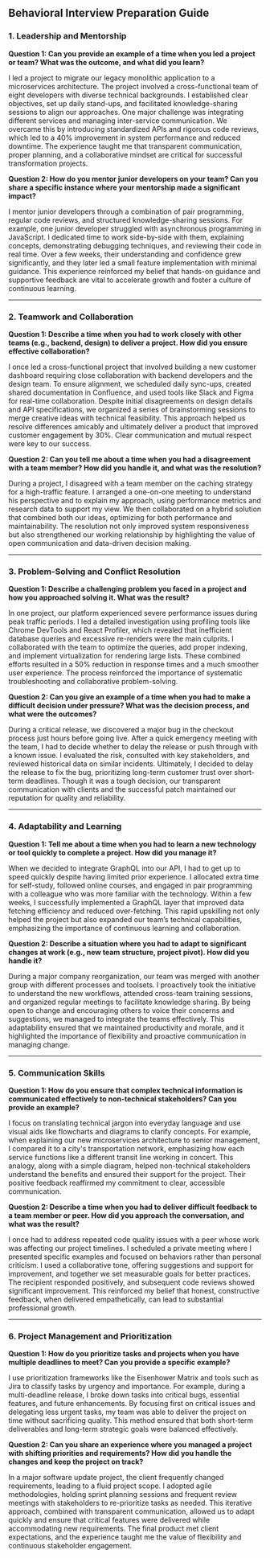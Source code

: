 ## Behavioral Interview Preparation Guide

### **1. Leadership and Mentorship**

**Question 1: Can you provide an example of a time when you led a project or team? What was the outcome, and what did you learn?**

I led a project to migrate our legacy monolithic application to a microservices architecture. The project involved a cross-functional team of eight developers with diverse technical backgrounds. I established clear objectives, set up daily stand-ups, and facilitated knowledge-sharing sessions to align our approaches. One major challenge was integrating different services and managing inter-service communication. We overcame this by introducing standardized APIs and rigorous code reviews, which led to a 40% improvement in system performance and reduced downtime. The experience taught me that transparent communication, proper planning, and a collaborative mindset are critical for successful transformation projects.

**Question 2: How do you mentor junior developers on your team? Can you share a specific instance where your mentorship made a significant impact?**

I mentor junior developers through a combination of pair programming, regular code reviews, and structured knowledge-sharing sessions. For example, one junior developer struggled with asynchronous programming in JavaScript. I dedicated time to work side-by-side with them, explaining concepts, demonstrating debugging techniques, and reviewing their code in real time. Over a few weeks, their understanding and confidence grew significantly, and they later led a small feature implementation with minimal guidance. This experience reinforced my belief that hands-on guidance and supportive feedback are vital to accelerate growth and foster a culture of continuous learning.

---

### **2. Teamwork and Collaboration**

**Question 1: Describe a time when you had to work closely with other teams (e.g., backend, design) to deliver a project. How did you ensure effective collaboration?**

I once led a cross-functional project that involved building a new customer dashboard requiring close collaboration with backend developers and the design team. To ensure alignment, we scheduled daily sync-ups, created shared documentation in Confluence, and used tools like Slack and Figma for real-time collaboration. Despite initial disagreements on design details and API specifications, we organized a series of brainstorming sessions to merge creative ideas with technical feasibility. This approach helped us resolve differences amicably and ultimately deliver a product that improved customer engagement by 30%. Clear communication and mutual respect were key to our success.

**Question 2: Can you tell me about a time when you had a disagreement with a team member? How did you handle it, and what was the resolution?**

During a project, I disagreed with a team member on the caching strategy for a high-traffic feature. I arranged a one-on-one meeting to understand his perspective and to explain my approach, using performance metrics and research data to support my view. We then collaborated on a hybrid solution that combined both our ideas, optimizing for both performance and maintainability. The resolution not only improved system responsiveness but also strengthened our working relationship by highlighting the value of open communication and data-driven decision making.

---

### **3. Problem-Solving and Conflict Resolution**

**Question 1: Describe a challenging problem you faced in a project and how you approached solving it. What was the result?**

In one project, our platform experienced severe performance issues during peak traffic periods. I led a detailed investigation using profiling tools like Chrome DevTools and React Profiler, which revealed that inefficient database queries and excessive re-renders were the main culprits. I collaborated with the team to optimize the queries, add proper indexing, and implement virtualization for rendering large lists. These combined efforts resulted in a 50% reduction in response times and a much smoother user experience. The process reinforced the importance of systematic troubleshooting and collaborative problem-solving.

**Question 2: Can you give an example of a time when you had to make a difficult decision under pressure? What was the decision process, and what were the outcomes?**

During a critical release, we discovered a major bug in the checkout process just hours before going live. After a quick emergency meeting with the team, I had to decide whether to delay the release or push through with a known issue. I evaluated the risk, consulted with key stakeholders, and reviewed historical data on similar incidents. Ultimately, I decided to delay the release to fix the bug, prioritizing long-term customer trust over short-term deadlines. Though it was a tough decision, our transparent communication with clients and the successful patch maintained our reputation for quality and reliability.

---

### **4. Adaptability and Learning**

**Question 1: Tell me about a time when you had to learn a new technology or tool quickly to complete a project. How did you manage it?**

When we decided to integrate GraphQL into our API, I had to get up to speed quickly despite having limited prior experience. I allocated extra time for self-study, followed online courses, and engaged in pair programming with a colleague who was more familiar with the technology. Within a few weeks, I successfully implemented a GraphQL layer that improved data fetching efficiency and reduced over-fetching. This rapid upskilling not only helped the project but also expanded our team’s technical capabilities, emphasizing the importance of continuous learning and collaboration.

**Question 2: Describe a situation where you had to adapt to significant changes at work (e.g., new team structure, project pivot). How did you handle it?**

During a major company reorganization, our team was merged with another group with different processes and toolsets. I proactively took the initiative to understand the new workflows, attended cross-team training sessions, and organized regular meetings to facilitate knowledge sharing. By being open to change and encouraging others to voice their concerns and suggestions, we managed to integrate the teams effectively. This adaptability ensured that we maintained productivity and morale, and it highlighted the importance of flexibility and proactive communication in managing change.

---

### **5. Communication Skills**

**Question 1: How do you ensure that complex technical information is communicated effectively to non-technical stakeholders? Can you provide an example?**

I focus on translating technical jargon into everyday language and use visual aids like flowcharts and diagrams to clarify concepts. For example, when explaining our new microservices architecture to senior management, I compared it to a city's transportation network, emphasizing how each service functions like a different transit line working in concert. This analogy, along with a simple diagram, helped non-technical stakeholders understand the benefits and ensured their support for the project. Their positive feedback reaffirmed my commitment to clear, accessible communication.

**Question 2: Describe a time when you had to deliver difficult feedback to a team member or peer. How did you approach the conversation, and what was the result?**

I once had to address repeated code quality issues with a peer whose work was affecting our project timelines. I scheduled a private meeting where I presented specific examples and focused on behaviors rather than personal criticism. I used a collaborative tone, offering suggestions and support for improvement, and together we set measurable goals for better practices. The recipient responded positively, and subsequent code reviews showed significant improvement. This reinforced my belief that honest, constructive feedback, when delivered empathetically, can lead to substantial professional growth.

---

### **6. Project Management and Prioritization**

**Question 1: How do you prioritize tasks and projects when you have multiple deadlines to meet? Can you provide a specific example?**

I use prioritization frameworks like the Eisenhower Matrix and tools such as Jira to classify tasks by urgency and importance. For example, during a multi-deadline release, I broke down tasks into critical bugs, essential features, and future enhancements. By focusing first on critical issues and delegating less urgent tasks, my team was able to deliver the project on time without sacrificing quality. This method ensured that both short-term deliverables and long-term strategic goals were balanced effectively.

**Question 2: Can you share an experience where you managed a project with shifting priorities and requirements? How did you handle the changes and keep the project on track?**

In a major software update project, the client frequently changed requirements, leading to a fluid project scope. I adopted agile methodologies, holding sprint planning sessions and frequent review meetings with stakeholders to re-prioritize tasks as needed. This iterative approach, combined with transparent communication, allowed us to adapt quickly and ensure that critical features were delivered while accommodating new requirements. The final product met client expectations, and the experience taught me the value of flexibility and continuous stakeholder engagement.
